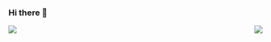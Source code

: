 ### Hi there 👋

<!--
**NeroLiang19/NeroLiang19** is a ✨ _special_ ✨ repository because its `README.md` (this file) appears on your GitHub profile.


- 🔭 I’m currently working on Neewer.
- 🌱 I’m a pupil of back-end learning.
- 🤔 I’m currently coding in C#.
- ❤️ I like playing Dota2.
- 💬 Be free to ask me about anything (nerohua19@outlook.com)
-->


<img align="left" src="https://github-readme-stats.vercel.app/api?username=NeroLiang19&show_icons=true&hide_border=false">
<img align="right" src="https://github-readme-stats.vercel.app/api/top-langs/?username=NeroLiang19&hide_border=false">
